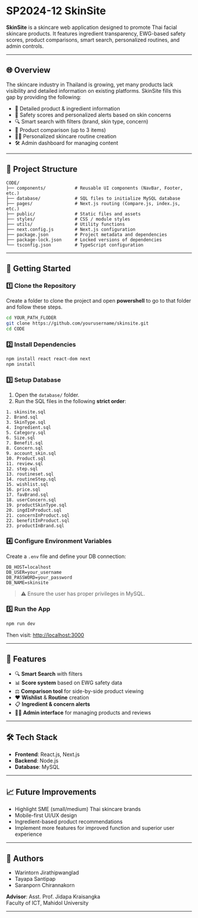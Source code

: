# SP2024-12 SkinSite

**SkinSite** is a skincare web application designed to promote Thai facial skincare products. It features ingredient transparency, EWG-based safety scores, product comparisons, smart search, personalized routines, and admin controls.

---

## 🌐 Overview

The skincare industry in Thailand is growing, yet many products lack visibility and detailed information on existing platforms. SkinSite fills this gap by providing the following:

- 🌿 Detailed product & ingredient information
- 🚨 Safety scores and personalized alerts based on skin concerns
- 🔍 Smart search with filters (brand, skin type, concern)
- 🧴 Product comparison (up to 3 items)
- 🧑‍💻 Personalized skincare routine creation
- 🛠️ Admin dashboard for managing content

---

## 📁 Project Structure

```
CODE/
├── components/           # Reusable UI components (NavBar, Footer, etc.)
├── database/             # SQL files to initialize MySQL database
├── pages/                # Next.js routing (Compare.js, index.js, etc.)
├── public/               # Static files and assets
├── styles/               # CSS / module styles
├── utils/                # Utility functions
├── next.config.js        # Next.js configuration
├── package.json          # Project metadata and dependencies
├── package-lock.json     # Locked versions of dependencies
└── tsconfig.json         # TypeScript configuration
```

---

## 🚀 Getting Started

### 1️⃣ Clone the Repository
Create a folder to clone the project and open **powershell** to go to that folder and follow these steps.

```bash
cd YOUR_PATH_FLODER
git clone https://github.com/yourusername/skinsite.git
cd CODE
```

### 2️⃣ Install Dependencies

```bash
npm install react react-dom next
npm install
```

### 3️⃣ Setup Database

1. Open the `database/` folder.
2. Run the SQL files in the following **strict order**:

```
1. skinsite.sql
2. Brand.sql
3. SkinType.sql
4. Ingredient.sql
5. Category.sql
6. Size.sql
7. Benefit.sql
8. Concern.sql
9. account_skin.sql
10. Product.sql
11. review.sql
12. step.sql
13. routineset.sql
14. routineStep.sql
15. wishlist.sql
16. price.sql
17. favBrand.sql
18. userConcern.sql
19. productSkinType.sql
20. ingdInProduct.sql
21. concernInProduct.sql
22. benefitInProduct.sql
23. productInBrand.sql
```

### 4️⃣ Configure Environment Variables

Create a `.env` file and define your DB connection:

```
DB_HOST=localhost
DB_USER=your_username
DB_PASSWORD=your_password
DB_NAME=skinsite
```

> ⚠️ Ensure the user has proper privileges in MySQL.

### 5️⃣ Run the App

```bash
npm run dev
```

Then visit: [http://localhost:3000](http://localhost:3000)

---

## 🧪 Features

- 🔍 **Smart Search** with filters
- 📊 **Score system** based on EWG safety data
- ⚖️ **Comparison tool** for side-by-side product viewing
- ❤️ **Wishlist** & **Routine** creation
- 📋 **Ingredient & concern alerts**
- 🧑‍⚕️ **Admin interface** for managing products and reviews

---

## 🛠 Tech Stack

- **Frontend**: React.js, Next.js
- **Backend**: Node.js
- **Database**: MySQL

---

## 📈 Future Improvements

- Highlight SME (small/medium) Thai skincare brands
- Mobile-first UI/UX design
- Ingredient-based product recommendations
- Implement more features for improved function and superior user experience

---

## 👥 Authors

- Warintorn Jirathipwanglad  
- Tayapa Santipap  
- Saranporn Chirannakorn  

**Advisor**: Asst. Prof. Jidapa Kraisangka  
Faculty of ICT, Mahidol University

---
